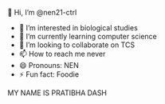  👋 Hi, I’m @nen21-ctrl
- 👀 I’m interested in biological studies
- 🌱 I’m currently learning computer science
- 💞️ I’m looking to collaborate on TCS
- 📫 How to reach me never 
- 😄 Pronouns: NEN
- ⚡ Fun fact: Foodie

<!---
nen21-ctrl/nen21-ctrl is a ✨ special ✨ repository because its `README.md` (this file) appears on your GitHub profile.
You can click the Preview link to take a look at your changes.
--->
MY NAME IS PRATIBHA DASH
